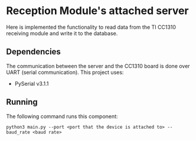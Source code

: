 # Reception Module's attached server

Here is implemented the functionality to read data from the TI CC1310 receiving module and write it to the database.

## Dependencies

The communication between the server and the CC1310 board is done over UART (serial communication). This project uses:

* PySerial v3.1.1


## Running

The following command runs this component:

```
python3 main.py --port <port that the device is attached to> --baud_rate <baud rate>
```